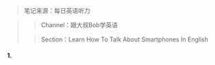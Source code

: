 > 笔记来源：每日英语听力

> > Channel：跟大叔Bob学英语
>
> > Section：Learn How To Talk About Smartphones In English

#### 1. 
